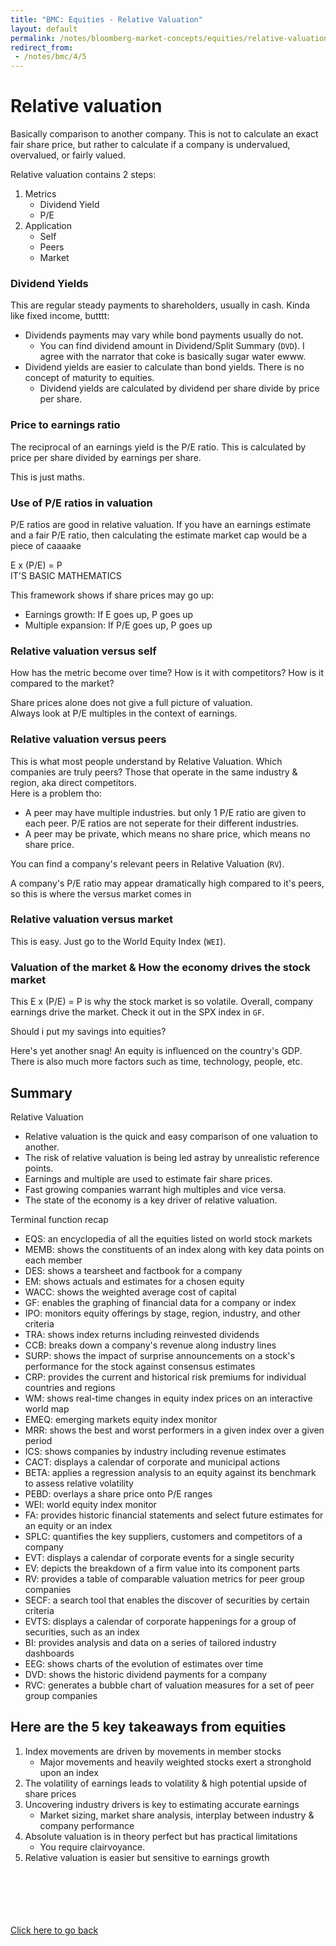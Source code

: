 ```yaml
---
title: "BMC: Equities - Relative Valuation"
layout: default
permalink: /notes/bloomberg-market-concepts/equities/relative-valuation
redirect_from:
 - /notes/bmc/4/5
---
```


# Relative valuation
Basically comparison to another company. This is not to calculate an exact fair share price, but rather to calculate if a company is undervalued, overvalued, or fairly valued. 

Relative valuation contains 2 steps:
1. Metrics
	- Dividend Yield
	- P/E
1. Application
	- Self
	- Peers
	- Market

### Dividend Yields
This are regular steady payments to shareholders, usually in cash. Kinda like fixed income, butttt: 
- Dividends payments may vary while bond payments usually do not. 
	- You can find dividend amount in Dividend/Split Summary (`DVD`). I agree with the narrator that coke is basically sugar water ewww.
- Dividend yields are easier to calculate than bond yields. There is no concept of maturity to equities. 
	- Dividend yields are calculated by dividend per share divide by price per share.

### Price to earnings ratio
The reciprocal of an earnings yield is the P/E ratio. This is calculated by price per share divided by earnings per share. 

This is just maths. 

### Use of P/E ratios in valuation
P/E ratios are good in relative valuation. If you have an earnings estimate and a fair P/E ratio, then calculating the estimate market cap would be a piece of caaaake

E x (P/E) = P  
IT'S BASIC MATHEMATICS

This framework shows if share prices may go up:
- Earnings growth: If E goes up, P goes up
- Multiple expansion: If P/E goes up, P goes up

### Relative valuation versus self
How has the metric become over time? How is it with competitors? How is it compared to the market?

Share prices alone does not give a full picture of valuation.  
Always look at P/E multiples in the context of earnings. 

### Relative valuation versus peers
This is what most people understand by Relative Valuation. Which companies are truly peers? Those that operate in the same industry & region, aka direct competitors.  
Here is a problem tho: 
- A peer may have multiple industries. but only 1 P/E ratio are given to each peer. P/E ratios are not seperate for their different industries. 
- A peer may be private, which means no share price, which means no share price. 

You can find a company's relevant peers in Relative Valuation (`RV`). 

A company's P/E ratio may appear dramatically high compared to it's peers, so this is where the versus market comes in

### Relative valuation versus market
This is easy. Just go to the World Equity Index (`WEI`). 

### Valuation of the market & How the economy drives the stock market
This E x (P/E) = P is why the stock market is so volatile. Overall, company earnings drive the market. Check it out in the SPX index in `GF`. 

Should i put my savings into equities? 

Here's yet another snag! An equity is influenced on the country's GDP. There is also much more factors such as time, technology, people, etc.

## Summary 


































Relative Valuation
- Relative valuation is the quick and easy comparison of one valuation to another.
- The risk of relative valuation is being led astray by unrealistic reference points. 
- Earnings and multiple are used to estimate fair share prices. 
- Fast growing companies warrant high multiples and vice versa. 
- The state of the economy is a key driver of relative valuation. 

Terminal function recap
- EQS: an encyclopedia of all the equities listed on world stock markets
- MEMB: shows the constituents of an index along with key data points on each member
- DES: shows a tearsheet and factbook for a company
- EM: shows actuals and estimates for a chosen equity
- WACC: shows the weighted average cost of capital
- GF: enables the graphing of financial data for a company or index
- IPO: monitors equity offerings by stage, region, industry, and other criteria
- TRA: shows index returns including reinvested dividends
- CCB: breaks down a company's revenue along industry lines
- SURP: shows the impact of surprise announcements on a stock's performance for the stock against consensus estimates
- CRP: provides the current and historical risk premiums for individual countries and regions
- WM: shows real-time changes in equity index prices on an interactive world map
- EMEQ: emerging markets equity index monitor
- MRR: shows the best and worst performers in a given index over a given period
- ICS: shows companies by industry including revenue estimates
- CACT: displays a calendar of corporate and municipal actions
- BETA: applies a regression analysis to an equity against its benchmark to assess relative volatility
- PEBD: overlays a share price onto P/E ranges
- WEI: world equity index monitor
- FA: provides historic financial statements and select future estimates for an equity or an index
- SPLC: quantifies the key suppliers, customers and competitors of a company
- EVT: displays a calendar of corporate events for a single security
- EV: depicts the breakdown of a firm value into its component parts
- RV: provides a table of comparable valuation metrics for peer group companies
- SECF: a search tool that enables the discover of securities by certain criteria
- EVTS: displays a calendar of corporate happenings for a group of securities, such as an index
- BI: provides analysis and data on a series of tailored industry dashboards
- EEG: shows charts of the evolution of estimates over time
- DVD: shows the historic dividend payments for a company
- RVC: generates a bubble chart of valuation measures for a set of peer group companies

## Here are the 5 key takeaways from equities
1. Index movements are driven by movements in member stocks
	- Major movements and heavily weighted stocks exert a stronghold upon an index
1. The volatility of earnings leads to volatility & high potential upside of share prices
1. Uncovering industry drivers is key to estimating accurate earnings
	- Market sizing, market share analysis, interplay between industry & company performance
1. Absolute valuation is in theory perfect but has practical limitations
	- You require clairvoyance. 
1. Relative valuation is easier but sensitive to earnings growth



<br><br><br><br><br>
[Click here to go back](..)